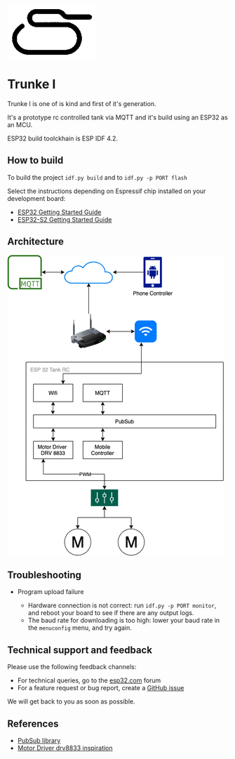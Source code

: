 ![Trunke Icon](./docs/tank_logo.png)
# Trunke I

Trunke I is one of is kind and first of it's generation. 

It's a prototype rc controlled tank via MQTT and it's build using an ESP32 as an MCU. 

ESP32 build toolckhain is ESP IDF 4.2. 

## How to build

To build the project `idf.py build` and to `idf.py -p PORT flash`  

Select the instructions depending on Espressif chip installed on your development board:

- [ESP32 Getting Started Guide](https://docs.espressif.com/projects/esp-idf/en/stable/get-started/index.html)
- [ESP32-S2 Getting Started Guide](https://docs.espressif.com/projects/esp-idf/en/latest/esp32s2/get-started/index.html)


## Architecture

![Architecture](./docs/tank_rc.png)

## Troubleshooting

* Program upload failure

    * Hardware connection is not correct: run `idf.py -p PORT monitor`, and reboot your board to see if there are any output logs.
    * The baud rate for downloading is too high: lower your baud rate in the `menuconfig` menu, and try again.

## Technical support and feedback

Please use the following feedback channels:

* For technical queries, go to the [esp32.com](https://esp32.com/) forum
* For a feature request or bug report, create a [GitHub issue](https://github.com/espressif/esp-idf/issues)

We will get back to you as soon as possible.

## References
* [PubSub library](https://github.com/jaracil/pubsub-c)
* [Motor Driver drv8833 inspiration](https://github.com/Roger-random/ESP32Tests/tree/4dea2aafa04f983b8d4818b09d49e5d53878b2e6/FreeRTOS_Play/src)
